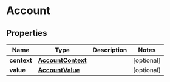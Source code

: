 

# Account


## Properties

Name | Type | Description | Notes
------------ | ------------- | ------------- | -------------
**context** | [**AccountContext**](AccountContext.md) |  |  [optional]
**value** | [**AccountValue**](AccountValue.md) |  |  [optional]



